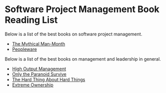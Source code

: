 # Software Project Management Book Reading List

Below is a list of the best books on software project management.

* [The Mythical Man-Month](https://www.amazon.com/Mythical-Man-Month-Software-Engineering-Anniversary/dp/B005GM4EBS/ref=sr_1_2?s=books&ie=UTF8&qid=1544633663&sr=1-2&keywords=the+mythical+man+month)
* [Peopleware](https://www.amazon.com/exec/obidos/ASIN/0932633439/)

Below is a list of the best books on management and leadership in general.

* [High Output Management](https://www.amazon.com/High-Output-Management-Andrew-Grove/dp/0679762884)
* [Only the Paranoid Survive](https://www.amazon.com/Only-Paranoid-Survive-Exploit-Challenge-ebook/dp/B0036S4B2G)
* [The Hard Thing About Hard Things](https://www.amazon.com/dp/B00DQ845EA/)
* [Extreme Ownership](https://www.amazon.com/Extreme-Ownership-U-S-Navy-SEALs-ebook/dp/B0739PYQSS)
